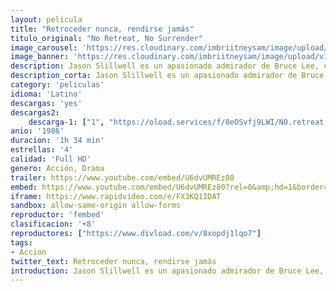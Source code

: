 ```yaml
---
layout: pelicula
title: "Retroceder nunca, rendirse jamás"
titulo_original: "No Retreat, No Surrender"
image_carousel: 'https://res.cloudinary.com/imbriitneysam/image/upload/v1555990077/rendirse-poster-min.jpg'
image_banner: 'https://res.cloudinary.com/imbriitneysam/image/upload/v1555990077/rendirsebanner-min.jpg'
description: Jason Slillwell es un apasionado admirador de Bruce Lee, cuyo padre, instructor de karate, resulta herido y humillado por el crimen organizado de la Costa Este. Jason decide practicar el karate esperando la hora de la venganza. Su amigo R.J. le sugiere introducirse en un determinado gimnasio, regentado por el campeón nacional de full-contact, que es precisamente hermano de su ex novia, Nelly; pero el hermano de Nelly y sus amigos le propinan una paliza de muerte.
description_corta: Jason Slillwell es un apasionado admirador de Bruce Lee, cuyo padre, instructor de karate, resulta herido y humillado por el crimen organizado de la Costa Este. Jason decide practicar el karate esperando la hora de la venganza. Su amigo..
category: 'peliculas'
idioma: 'Latino'
descargas: 'yes'
descargas2:
    descarga-1: ["1", "https://oload.services/f/0eOSvfj9LWI/N0.retreat.no_Surrend3r.1986.720.bdrip.lat.mp4", "https://www.google.com/s2/favicons?domain=openload.co","OpenLoad","https://res.cloudinary.com/imbriitneysam/image/upload/v1541473684/mexico.png", "Latino", "Full HD"]
anio: '1986'
duracion: '1h 34 min'
estrellas: '4'
calidad: 'Full HD'
genero: Acción, Drama
trailer: https://www.youtube.com/embed/U6dvUMREz80
embed: https://www.youtube.com/embed/U6dvUMREz80?rel=0&amp;hd=1&border=0&wmode=opaque&enablejsapi=1&modestbranding=1&controls=1&showinfo=1
iframe: https://www.rapidvideo.com/e/FX3KQ1IDAT
sandbox: allow-same-origin allow-forms
reproductor: 'fembed'
clasificacion: '+8'
reproductores: ["https://www.divload.com/v/8xopdj1lqo7"]
tags:
- Accion
twitter_text: Retroceder nunca, rendirse jamás
introduction: Jason Slillwell es un apasionado admirador de Bruce Lee, cuyo padre, instructor de karate, resulta herido y humillado por el crimen organizado de la Costa Este. Jason decide practicar el karate esperando la hora de la venganza. Su amigo..
---
```













